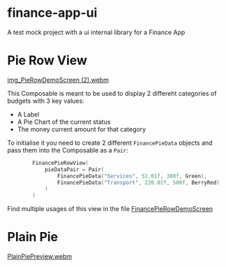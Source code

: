 # finance-app-ui
A test mock project with a ui internal library for a Finance App

# Pie Row View
[img_PieRowDemoScreen (2).webm](https://github.com/zurche/finance-app-ui/assets/15671525/f2415450-9405-470b-a6fd-62c6f71e2ea4)

This Composable is meant to be used to display 2 differeht categories of budgets with 3 key values:
- A Label
- A Pie Chart of the current status
- The money current amount for that category

To initialise it you need to create 2 different `FinancePieData` objects and pass them into the Composable as a `Pair`:
```kotlin
        FinancePieRowView(
            pieDataPair = Pair(
                FinancePieData("Services", 51.01f, 300f, Green),
                FinancePieData("Transport", 220.02f, 500f, BerryRed)
            )
        )
```

Find multiple usages of this view in the file [FinancePieRowDemoScreen]()

# Plain Pie
[PlainPiePreview.webm](https://github.com/zurche/finance-app-ui/assets/15671525/8c8d658a-a9ab-4972-9019-04b3c426056c)

